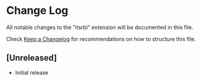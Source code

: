 # Change Log

All notable changes to the "itsrbl" extension will be documented in this file.

Check [Keep a Changelog](http://keepachangelog.com/) for recommendations on how to structure this file.

## [Unreleased]

- Initial release
